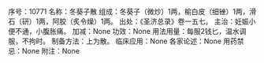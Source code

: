 序号：10771
名称：冬葵子散
组成：冬葵子（微炒）1两，榆白皮（细锉）1两，滑石（研）1两，阿胶（炙令燥）1两。
出处：《圣济总录》卷一五七。
主治：妊娠小便不通，小腹胀痛。
加减：None
功效：None
用法用量：每服2钱匕，温水调服，不拘时。
制备方法：上为散。
临床应用：None
各家论述：None
用药禁忌：None
附注：None

